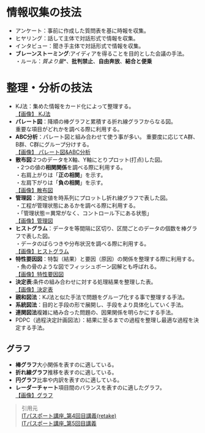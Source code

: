 # 情報収集の技法  
* アンケート：事前に作成した質問表を基に時報を収集。  
* ヒヤリング：話して主体で対話形式で情報を収集。    
* インタビュー：聞き手主体で対話形式で情報を収集。    
* **ブレーンストーミング**:アイディアを得ることを目的とした会議の手法。  
・ルール：*質より量**、**批判禁止**、**自由奔放**、**結合と便乗**  
# 整理・分析の技法  
* KJ法：集めた情報をカード化によって整理する。  
[【画像】 KJ法](https://gyazo.com/2be360357a801fbb626c3d7cfd2ce8eb)  
* **パレート図**：降順の棒グラフと累積する折れ線グラフからなる図。  
  重要な項目がどれかを調べる際に利用する。  
* **ABC分析**：パレート図と組み合わせて使う事が多い。
  重要度に応じてA群、B群、C群にグループ分けする。  
[【画像】 パレート図&ABC分析](https://gyazo.com/22e71e377bede5ef6cd6dd9e86228217)  
* **散布図**:2つのデータをX軸、Y軸にとりプロット(打点)した図。  
・2つの値の**相関関係**を調べる際に利用する。  
・右肩上がりは「**正の相関**」を示す。  
・左肩下がりは「**負の相関**」を示す。  
[【画像】散布図](https://gyazo.com/cf57c183a3b8f7ef178e0363d46c46ec)  
* **管理図**：測定値を時系列にプロットし折れ線グラフで表した図。  
・工程が管理状態にあるかを調べる際に利用する。  
・「管理状態＝異常がなく、コントロール下にある状態」  
[【画像】管理図](https://gyazo.com/094c9b5e61e1d2c5c0e82af4e0d3bb70)  
* **ヒストグラム**：データを等間隔に区切り、区間ごとのデータの個数を棒グラフで表した図。  
・データのばらつきや分布状況を調べる際に利用する。  
[【画像】ヒストグラム](https://gyazo.com/53b669f5c8e54bba1056d1102a710848)  
* **特性要因図**：特製（結果）と要因（原因）の関係を整理する際に利用する。  
・魚の骨のような図でフィッシュボーン図解とも呼ばれる。  
[【画像】特性要因図](https://gyazo.com/9e104ea30c7d6622c5a86bd42308c287)  
* **決定表**:条件の組み合わせに対する処理結果を整理した表。  
[【画像】決定表](https://gyazo.com/3b70c352b881d32578a11fab96314e9e)  
* **親和図法**：KJ法と似た手法で問題をグループ化する事で整理する手法。  
* **系統図法**：目的と手段の形で展開し、手段をより具体化していく手法。  
* **連関図法**複雑に絡み合った問題の、因果関係を明らかにする手法。  
* PDPC（過程決定計画図法）：結果に至るまでの過程を整理し最適な過程を決定する手法。  
## グラフ  
* **棒グラフ**大小関係を表すのに適している。  
* **折れ線グラフ**推移を表すのに適している。  
* **円グラフ**比率や内訳を表すのに適している。  
* **レーダーチャート**項目間のバランスを表すのに適したグラフ。  
[【画像】グラフ](https://gyazo.com/4ccd41221cdaf40d7fc1ee09a6d77f53)  

> 引用元  
[ITパスポート講座_第4回目講義(retake)](https://www.youtube.com/watch?v=Ngfsbyx_7R0&list=PLC9xywNMIf9jgTizhye6GyPjZcuPZ9ou5&index=5)  
[ITパスポート講座_第5回目講義](https://www.youtube.com/watch?v=3dIP08ZsgFU&list=PLC9xywNMIf9jgTizhye6GyPjZcuPZ9ou5&index=6)
